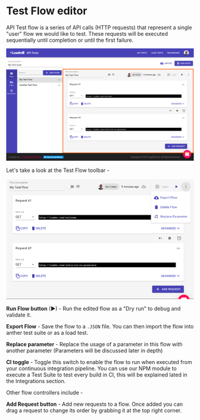 # Test Flow editor

API Test flow is a series of API calls \(HTTP requests\) that represent a single "user" flow we would like to test. These requests will be executed sequentially until completion or until the first failure.

![Test Flow editor section](../../.gitbook/assets/image%20%283%29.png)

Let's take a look at the Test Flow toolbar -

![](../../.gitbook/assets/image%20%282%29.png)

**Run Flow button** \(▶\) - Run the edited flow as a "Dry run" to debug and validate it.

**Export Flow** - Save the flow to a `.JSON` file. You can then import the flow into anther test suite or as a load test.

**Replace parameter** - Replace the usage of a parameter in this flow with another parameter \(Parameters will be discussed later in depth\) 

**CI toggle** - Toggle this switch to enable the flow to run when executed from your continuous integration pipeline. You can use our NPM module to execute a Test Suite to test every build in CI, this will be explained lated in the Integrations section.

Other flow controllers  include -

**Add Request button** - Add new requests to a flow. Once added you can drag a request to change its order by grabbing it at the top right corner. 



